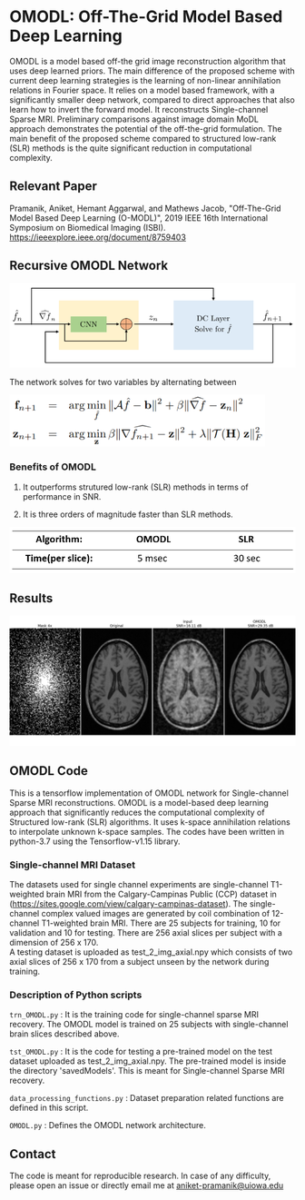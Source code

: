 # OMODL: Off-The-Grid Model Based Deep Learning
OMODL is a model based off-the grid image reconstruction algorithm that uses deep learned priors. The main difference of the proposed scheme with current deep learning strategies is the learning of non-linear annihilation relations in Fourier space. It relies on a model based framework, with a significantly smaller deep network, compared to direct approaches that also learn how to invert the forward model. It reconstructs Single-channel Sparse MRI. Preliminary comparisons against image domain MoDL approach demonstrates the potential of the off-the-grid formulation. The main benefit of the proposed scheme compared to structured low-rank (SLR) methods is the quite significant reduction in computational complexity.

## Relevant Paper
Pramanik, Aniket, Hemant Aggarwal, and Mathews Jacob, "Off-The-Grid Model Based Deep Learning (O-MODL)", 2019 IEEE 16th International Symposium on Biomedical Imaging (ISBI). https://ieeexplore.ieee.org/document/8759403 
 
## Recursive OMODL Network
<img src="omodl.png"  title="hover text">

The network solves for two variables by alternating between

<img src="alternating_steps.png"  title="hover text" width="450px">

### Benefits of OMODL
1. It outperforms strutured low-rank (SLR) methods in terms of performance in SNR.

2. It is three orders of magnitude faster than SLR methods.
<img src="time_complexity.png"  title="hover text" width="600px">

## Results
<img src="axial_slice.png"  title="hover text">

## OMODL Code
This is a tensorflow implementation of OMODL network for Single-channel Sparse MRI reconstructions. OMODL is a model-based deep learning approach that significantly reduces the computational complexity of Structured low-rank (SLR) algorithms. It uses k-space annihilation relations to interpolate unknown k-space samples. The codes have been written in python-3.7 using the Tensorflow-v1.15 library.

### Single-channel MRI Dataset
The datasets used for single channel experiments are single-channel T1-weighted brain MRI from the Calgary-Campinas Public (CCP) dataset in (https://sites.google.com/view/calgary-campinas-dataset). The single-channel complex valued images are generated by coil combination of 12-channel T1-weighted brain MRI. There are 25 subjects for training, 10 for validation and 10 for testing. There are 256 axial slices per subject with a dimension of 256 x 170.\
A testing dataset is uploaded as test_2_img_axial.npy which consists of two axial slices of 256 x 170 from a subject unseen by the network during training. 

### Description of Python scripts

```trn_OMODL.py``` : It is the training code for single-channel sparse MRI recovery. The OMODL model is trained on 25 subjects with single-channel brain slices described above.

```tst_OMODL.py``` : It is the code for testing a pre-trained model on the test dataset uploaded as test_2_img_axial.npy. The pre-trained model is inside the directory 'savedModels'. This is meant for Single-channel Sparse MRI recovery. 

```data_processing_functions.py``` : Dataset preparation related functions are defined in this script.

```OMODL.py``` : Defines the OMODL network architecture. 

## Contact
The code is meant for reproducible research. In case of any difficulty, please open an issue or directly email me at aniket-pramanik@uiowa.edu 

